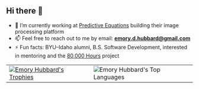 ## Hi there 👋
- 🔭 I’m currently working at [Predictive Equations](https://www.predictive-equations.ai/) building their image processing platform
- 📫 Feel free to reach out to me by email: **emory.d.hubbard@gmail.com**
- ⚡ Fun facts: BYU–Idaho alumni, B.S. Software Development, interested in mentoring and the [80,000 Hours](https://80000hours.org/) project
<table>
  <tr>
    <td>
      <a href="https://github.com/ryo-ma/github-profile-trophy">
        <img src="https://github-profile-trophy.vercel.app/?username=emoryhubbard&theme=onedark&rank=-C&row=1&column=4" alt="Emory Hubbard's Trophies" />
      </a>
    </td>
    <td>
      <img src="https://github-readme-stats.vercel.app/api/top-langs?username=emoryhubbard&show_icons=true&locale=en&layout=compact&theme=dark&langs_count=8" alt="Emory Hubbard's Top Languages" />
    </td>
  </tr>
</table>
